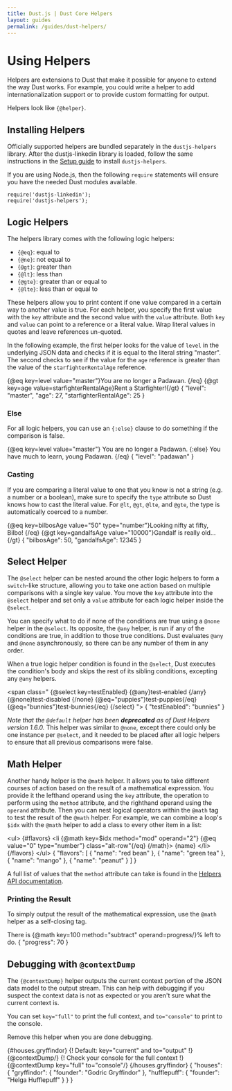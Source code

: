 ```yaml
---
title: Dust.js | Dust Core Helpers
layout: guides
permalink: /guides/dust-helpers/
---
```


# Using Helpers

Helpers are extensions to Dust that make it possible for anyone to extend the way Dust works. For example, you could write a helper to add internationalization support or to provide custom formatting for output.

Helpers look like `{@helper}`.

## Installing Helpers

Officially supported helpers are bundled separately in the `dustjs-helpers` library. After the dustjs-linkedin library is loaded, follow the same instructions in the [Setup guide](/guides/setup/) to install `dustjs-helpers`.

If you are using Node.js, then the following `require` statements will ensure you have the needed Dust modules available.

```
require('dustjs-linkedin');
require('dustjs-helpers');
```

## Logic Helpers

The helpers library comes with the following logic helpers:

* `{@eq}`: equal to
* `{@ne}`: not equal to
* `{@gt}`: greater than
* `{@lt}`: less than
* `{@gte}`: greater than or equal to
* `{@lte}`: less than or equal to

These helpers allow you to print content if one value compared in a certain way to another value is true. For each helper, you specify the first value with the `key` attribute and the second value with the `value` attribute. Both `key` and `value` can point to a reference or a literal value. Wrap literal values in quotes and leave references un-quoted.

In the following example, the first helper looks for the value of `level` in the underlying JSON data and checks if it is equal to the literal string "master". The second checks to see if the value for the `age` reference is greater than the value of the `starfighterRentalAge` reference.

<dust-demo templatename="helpers_logic">
<dust-demo-template showtemplatename="true">
{@eq key=level value="master"}You are no longer a Padawan. {/eq}
{@gt key=age value=starfighterRentalAge}Rent a Starfighter!{/gt}
</dust-demo-template>
<dust-demo-json>
{
  "level": "master",
  "age": 27,
  "starfighterRentalAge": 25
}
</dust-demo-json>
</dust-demo>

### Else

For all logic helpers, you can use an `{:else}` clause to do something if the comparison is false.

<dust-demo templatename="helpers_else">
<dust-demo-template showtemplatename="true">
{@eq key=level value="master"}
  You are no longer a Padawan.
{:else}
  You have much to learn, young Padawan.
{/eq}
</dust-demo-template>
<dust-demo-json>
{
  "level": "padawan"
}
</dust-demo-json>
</dust-demo>

### Casting

If you are comparing a literal value to one that you know is not a string (e.g. a number or a boolean), make sure to specify the `type` attribute so Dust knows how to cast the literal value. For `@lt`, `@gt`, `@lte`, and `@gte`, the type is automatically coerced to a number.

<dust-demo templatename="helpers_casting">
<dust-demo-template showtemplatename="true">
{@eq key=bilbosAge value="50" type="number"}Looking nifty at fifty, Bilbo! {/eq}
{@gt key=gandalfsAge value="10000"}Gandalf is really old...{/gt}
</dust-demo-template>
<dust-demo-json>
{
  "bilbosAge": 50,
  "gandalfsAge": 12345
}
</dust-demo-json>
</dust-demo>

## Select Helper

The `@select` helper can be nested around the other logic helpers to form a `switch`-like structure, allowing you to take one action based on multiple comparisons with a single key value. You move the `key` attribute into the `@select` helper and set only a `value` attribute for each logic helper inside the `@select`.

You can specify what to do if none of the conditions are true using a `@none` helper in the `@select`. Its opposite, the `@any` helper, is run if any of the conditions are true, in addition to those true conditions. Dust evaluates `@any` and `@none` asynchronously, so there can be any number of them in any order.

When a true logic helper condition is found in the `@select`, Dust executes the condition's body and skips the rest of its sibling conditions, excepting any `@any` helpers.

<dust-demo templatename="helpers_select">
<dust-demo-template showtemplatename="true">
&lt;span class="
  {@select key=testEnabled}
    {@any}test-enabled {/any}
    {@none}test-disabled {/none}
    {@eq="puppies"}test-puppies{/eq}
    {@eq="bunnies"}test-bunnies{/eq}
  {/select}
"&gt;
</dust-demo-template>
<dust-demo-json>
{
  "testEnabled": "bunnies"
}
</dust-demo-json>
</dust-demo>

<!-- TODO update version number -->
*Note that the `@default` helper has been* ***deprecated*** *as of Dust Helpers version 1.6.0.* This helper was similar to `@none`, except there could only be one instance per `@select`, and it needed to be placed after all logic helpers to ensure that all previous comparisons were false.

## Math Helper

Another handy helper is the `@math` helper. It allows you to take different courses of action based on the result of a mathematical expression. You provide it the lefthand operand using the `key` attribute, the operation to perform using the `method` attribute, and the righthand operand using the `operand` attribute. Then you can nest logical operators within the `@math` tag to test the result of the `@math` helper. For example, we can combine a loop's `$idx` with the `@math` helper to add a class to every other item in a list:

<dust-demo templatename="helpers_math">
<dust-demo-template showtemplatename="true">
&lt;ul&gt;
  {#flavors}
    &lt;li
      {@math key=$idx method="mod" operand="2"}
        {@eq value="0" type="number"} class="alt-row"{/eq}
      {/math}&gt;
      {name}
    &lt;/li&gt;
  {/flavors}
&lt;/ul&gt;
</dust-demo-template>
<dust-demo-json>
{
  "flavors": [
    { "name": "red bean" },
    { "name": "green tea" },
    { "name": "mango" },
    { "name": "peanut" }
  ]
}
</dust-demo-json>
</dust-demo>

A full list of values that the `method` attribute can take is found in the [Helpers API documentation](/docs/helpers-api/).

### Printing the Result

To simply output the result of the mathematical expression, use the `@math` helper as a self-closing tag.

<dust-demo templatename="helpers_math_output">
<dust-demo-template showtemplatename="true">
There is {@math key=100 method="subtract" operand=progress/}% left to do.
</dust-demo-template>
<dust-demo-json>
{
  "progress": 70
}
</dust-demo-json>
</dust-demo>

## Debugging with `@contextDump`

The `{@contextDump}` helper outputs the current context portion of the JSON data model to the output stream. This can help with debugging if you suspect the context data is not as expected or you aren't sure what the current context is.

You can set `key="full"` to print the full context, and `to="console"` to print to the console.

Remove this helper when you are done debugging.

<dust-demo templatename="helpers_contextdump">
<dust-demo-template showtemplatename="true">
{#houses.gryffindor}
  {! Default: key="current" and to="output" !}
  {@contextDump/}
  {! Check your console for the full context !}
  {@contextDump key="full" to="console"/}
{/houses.gryffindor}
</dust-demo-template>
<dust-demo-json>
{
  "houses": {
    "gryffindor": {
      "founder": "Godric Gryffindor"
    },
    "hufflepuff": {
      "founder": "Helga Hufflepuff"
    }
  }
}
</dust-demo-json>
</dust-demo>
